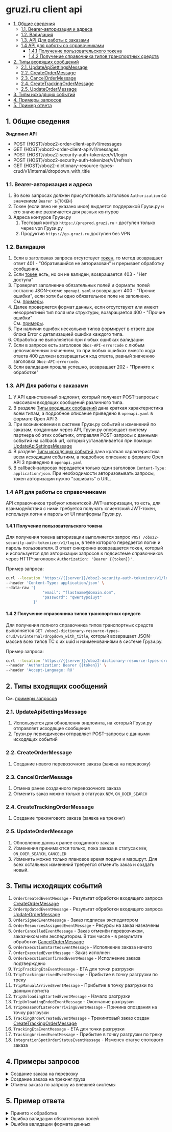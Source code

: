 # gruzi.ru client api

- [1. Общие сведения](#1-общие-сведения)
  - [1.1. Bearer-авторизация и адреса](#11-bearer-авторизация-и-адреса)
  - [1.2. Валидация](#12-валидация)
  - [1.3. API Для работы с заказами](#13-api-для-работы-с-заказами)
  - [1.4 API для работы со справочниками](#14-api-для-работы-со-справочниками)
    - [1.4.1 Получение пользовательского токена](#141-получение-пользовательского-токена)
    - [1.4.2 Получение справочника типов транспортных средств](#142-получение-справочника-типов-транспортных-средств)
- [2. Типы входящих сообщений](#2-типы-входящих-сообщений)
  - [2.1. UpdateApiSettingsMessage](#21-updateapisettingsmessage)
  - [2.2. CreateOrderMessage](#22-createordermessage)
  - [2.3. CancelOrderMessage](#23-cancelordermessage)
  - [2.4. CreateTrackingOrderMessage](#24-createtrackingordermessage)
  - [2.5. UpdateOrderMessage](#25-updateordermessage)
- [3. Типы исходящих событий](#3-типы-исходящих-событий)
- [4. Примеры запросов](#4-примеры-запросов)
- [5. Пример ответа](#5-пример-ответа)

## 1. Общие сведения

**Эндпоинт API**

* POST {HOST}/oboz2-order-client-api/v1/messages
* GET {HOST}/oboz2-order-client-api/v1/messages
* POST {HOST}/oboz2-security-auth-tokenizer/v1/login
* POST {HOST}/oboz2-security-auth-tokenizer/v1/refresh
* GET {HOST}/oboz2-dictionary-resource-types-crud/v1/internal/dropdown_with_title

### 1.1. Bearer-авторизация и адреса

1. Во всех запросах должен присутствовать заголовок `Authorization` со значением `Bearer ${ТОКЕН}`
2. Токен (если явно не указано иное) выдается поддержкой Грузи.ру и его значение различается для разных контуров
3. Адреса контуров Грузи.ру
   1. Тестовый контур `https://preprod.gruzi.ru` - доступен только через vpn Грузи.ру
   2. Продуктив `https://go.gruzi.ru`  доступен без VPN

### 1.2. Валидация

1. Если в заголовках запроса отсутствует [токен](#11-bearer-авторизация-и-адреса), то метод возвращает ответ 401 - "Обратившийся не авторизован" и прерывает обработку сообщения. 
2. Если [токен](#11-bearer-авторизация-и-адреса) есть, но он не валиден, возвращается 403 - "Нет доступа"
3. Проверяет заполнение обязательных полей и форматы полей согласно JSON-схеме `openapi.yaml` и возвращает 400 - "Прочие ошибки", если хотя бы одно обязательное поле не заполнено.<BR/>См. [примеры](#5-пример-ответа).
4. Далее проверяется формат данных, если отсутствуют или имеют некорректный тип поля или структуры, возвращается 400 - "Прочие ошибки"<BR/>См. [примеры](#5-пример-ответа).
5. При наличии ошибок нескольких типов формирует в ответе два блока Error с детализацией ошибки каждого типа.
6. Обработка не выполняется при любых ошибках валидации
7. Если в запросе есть заголовок `Oboz-API-errorcode` с любым целочисленным значением, то при любых ошибках вместо кода ответа 400 должен возвращаться код ответа, равный значению заголовка `Oboz-API-errorcode`.
8. Если валидация прошла успешно, возвращает 202 - "Принято к обработке"

### 1.3. API Для работы с заказами

1. У API единственный эндпоинт, который получает POST-запросы с массивом входящих сообщений различного типа.
2. В разделе [Типы входящих сообщений](#2-типы-входящих-сообщений) дана краткая характеристика всем типам, а подробное описание приведено в `openapi.yaml` в формате Open API 3
3. При возникновении в системе Грузи.ру событий и изменений по заказам, созданным через API, Грузи.ру оповещает систему партнера об этих событиях, отправляя POST-запросы с данными событий на callback url, который устанавливается при помощи [UpdateApiSettingsMessage](#21-updateapisettingsmessage)
4. В разделе [Типы исходящих событий](#3-типы-исходящих-событий) дана краткая характеристика всем исходящим событиям, а подробное описание в формате Open API 3 приведено в `openapi.yaml`
5. В callback-запросах передается только один заголовок `Content-Type: application/json`. При необходимости авторизовывать запросы, токен авторизации нужно "зашивать" в URL.

### 1.4 API для работы со справочниками

API справочников требуют клиентской JWT-авторизации, то есть, для взаимодействия с ними требуется получать клиентский JWT-токен, используя логин и пароль от UI платформы Грузи.ру.

#### 1.4.1 Получение пользовательского токена

Для получения токена авторизации выполняется запрос `POST /oboz2-security-auth-tokenizer/v1/login`, в теле которого передается логин и пароль пользователя. В ответ синхронно возвращается токен, который и используется для авторизации запросов к подсистеме справочников через HTTP-заголовок `Authorization: 'Bearer {{token}}'`.

Пример запроса:

```bash
curl --location 'https://{{server}}/oboz2-security-auth-tokenizer/v1/login' \
--header 'Content-Type: application/json' \
--data-raw '{
                "email": "flastname@domain.dom",
                "password": "qwertypoiuyt"
            }'
```

#### 1.4.2 Получение справочника типов транспортных средств

Для получения полного справочника типов транспортных средств выполняется `GET /oboz2-dictionary-resource-types-crud/v1/internal/dropdown_with_title`, который возвращает JSON-массив всех типов ТС с их uuid и наименованиями в системе Грузи.ру.

Пример запроса:

```bash
curl --location 'https://{{server}}/oboz2-dictionary-resource-types-crud/v1/internal/dropdown_with_title' \
--header 'Authorization: Bearer {{token}}' \
--header 'Accept-Language: RU'
```

## 2. Типы входящих сообщений

См. [примеры запросов](#4-примеры-запросов)

### 2.1. UpdateApiSettingsMessage

1. Используется для обновления эндпоинта, на который Грузи.ру отправляет исходящие сообщения
2. Грузи.ру периодически отправляет POST-запросы с данными исходящих событий

### 2.2. CreateOrderMessage

1. Создание нового перевозочного заказа (заявка на перевозку)

### 2.3. CancelOrderMessage

1. Отмена ранее созданного перевозочного заказа
2. Отменить заказ можно только в статусах `NEW`, `ON_DOER_SEARCH`

### 2.4. CreateTrackingOrderMessage

1. Создание трекингового заказа (заявка на трекинг)

### 2.5. UpdateOrderMessage

1. Обновление данных ранее созданного заказа
2. Изменения принимаются только, пока заказа в статусах `NEW`, `ON_DOER_SEARCH`, `CANCELED`
3. Изменить можно только плановое время подачи и маршрут. Для всех остальных изменений требуется отменить заказ и создать новый.

## 3. Типы исходящих событий

1. `OrderCreatedEventMessage` - Результат обработки входящего запроса [CreateOrderMessage](#22-createordermessage)
2. `OrderUpdatedEventMessage` - Результат обработки входящего запроса [UpdateOrderMessage](#25-updateordermessage)
3. `OrderSignedEventMessage` - Заказ подписан экспедитором
4. `OrderResourcesAssignedEventMessage` - Ресурсы на заказ назначены
5. `OrderCancelledEventMessage` - Заказ отменён перевозчиком, заказчиком или экспедитором. В том числе - в результате обработки [CancelOrderMessage](#23-cancelordermessage)
6. `OrderExecutionStartedEventMessage` - Исполнение заказа начато
7. `OrderExecutedEventMessage` - Заказ исполнен
8. `OrderExecutionConfirmedEventMessage` - Исполнение заказа подтверждено
9. `TripTrackingEtaEventMessage` - ETA для точки разгрузки
10. `TripTrackingArrivedEventMessage` - Прибытие в точку разгрузки по треку
11. `TripManualArrivedEventMessage` - Прибытие в точку разгрузки по данным логиста
12. `TripUnloadingStartedEventMessage` - Начало разгрузки
13. `TripUnloadingEndedEventMessage` - Окончание разгрузки
14. `TripReasonOfLateForArrivingEventMessage` - Причина опоздания на точку разгрузки
15. `TrackingOrderCreatedEventMessage` - Трекинговый заказ создан [CreateTrackingOrderMessage](#24-createtrackingordermessage)
16. `TrackingEtaEventMessage` - ETA для точки разгрузки
17. `TrackingArrivedEventMessage` - Прибытие в точку разгрузки по треку
18. `IntegrationSpotOrderStatusEventMessage` - Изменен статус спотового заказа

## 4. Примеры запросов

<details>
<summary>Создание заказа на перевозку</summary>

```json5
[
   {
    "header": {
      "uuid": "805b4d3d-5f8c-47d6-82dd-e37442627472",
      "version": "1.0",
      "type": "createOrder",
      "createdAt": "2021-03-05T06:23:18Z",
      "senderContractorKpp": "770501001",
      "senderContractorInn": "7705739450",
      "transportOperatorInn": "7726630679",
      "receiverContractorInn": "7726630679",
      "receiverContractorKpp": "771401001",
      "senderSystemCode": "sender_prod_msk1",
      "manualSend": false,
      "isTest": false
    },
    "body": {
      "externalNumber": "R100711813",
      "clientInn": "7705739450",
      "contractorInn": "7726630679",
      "species": "quota",
      "type": "standard",
      "date": "2020-09-23",
      "createdAt": "2020-09-23T08:47:00.333Z",
      "contractNumber": "R100711813",
      "transportation": {
        "way": "ftl",
        "route": [
          {
            "type": "loading",
            "organizationTitle": "ООО Рога и копыта",
            "location": {
              "address": "620000, Россия, Свердловская область, Екатеринбург, Машинная улица, 3",
              "coordinates": {
                "lat": 56.812286,
                "long": 60.630047
              },
              "externalCode": "RUEC0005051350"
            },
            "timeslot": {
              "arrive": "2020-09-23T08:47:00.333Z",
              "departure": "2020-09-23T08:47:00.333Z",
              "timezone": "RUS05"
            },
            "contact": {
              "phoneNumber": "8612774554"
            }
          }
        ],
        "needTracking": false,
        "numberOfVehicles": 0,
        "resource": {
          "truckBodyTypeUuid": "88fac672-1f3c-4171-b912-c8ae45ed7805",
          "loadTypes": [
            "back"
          ]
        },
        "tripTariff": {
          "value": 1000000,
          "currency": "RUR"
        }
      },
      "cargo": {
        "type": "Бакалея",
        "cost": {
          "value": 1000000,
          "currency": "RUR"
        },
        "insurance": {
          "value": 1000000,
          "currency": "RUR"
        },
        "weight": 0,
        "volume": 0,
        "freightUnit": {
          "count": 0,
          "type": "pallet"
        },
        "isDangerous": false,
        "temperatureLimits": {
          "min": 4,
          "max": 18
        },
        "etsngs": [
          "021054"
        ]
      },
      "contactPerson": {
        "fio": "Сидоров Иван Васильевич",
        "phone": "74957778899"
      },
      "comment": "Перевозка по договору №1 от 2020-09-22",
      "shipment": [
        "R100821571"
      ],
      "externalId": "R100711813",
      "needCreateAsDraft" : false
    }
  }
]
```

</details>

<details>
<summary>Создание заказа на трекинг груза</summary>

```json5
[
  {
    "header": {
      "uuid": "6F9619FF-8B00-D011-B42D-00CF4FC964FF",
      "version": "1.0",
      "type": "createTrackingOrder",
      "createdAt": "2020-09-23T08:47:00.333Z",
      "senderContractorInn": "7705739450",
      "senderContractorKpp": "771401001",
      "transportOperatorInn": "7726630679",
      "receiverContractorInn": "7726630679",
      "receiverContractorKpp": "7726630679",
      "senderSystemCode": "sender_prod_msk1",
      "manualSend": false,
      "isTest": true
    },
    "body": {
      "externalId": "R100711813",
      "externalNumber": "R100711813",
      "clientInn": "7705739450",
      "contractorInn": "7726630679",
      "date": "2020-09-23",
      "contractNumber": "R100711813",
      "route": [
        {
          "type": "loading",
          "location": {
            "address": "620000, Россия, Свердловская область, Екатеринбург, Машинная улица, 3",
            "coordinates": {
              "lat": 56.812286,
              "long": 60.630047
            },
            "externalCode": "RUEC0005051350"
          },
          "plannedTimeOfArrival": "2020-09-23T08:47:00.333Z",
          "plannedEndTimeOfArrival": "2020-09-23T08:47:00.333Z",
          "parkingRadius": 3000,
          "targetRadius": 1500
        }
      ],
      "doerInn": "123456789",
      "vehicleNo": "A 000 AA 797",
      "trailerNo": "AA 00-00 77",
      "driver": {
        "fio": "Иванов Иван Иванович",
        "phone": "8-910-000-00-00"
      },
      "tariff": {
        "value": 1000000,
        "currency": "RUR"
      },
      "contactPerson": {
        "fio": "Сидоров Иван Васильевич",
        "phone": "74957778899"
      },
      "comment": "Перевозка по договору №1 от 2020-09-22",
      "trackingStartDt": "2020-05-19T21:00:00.000Z",
      "trackingEndDt": "2020-05-19T21:00:00.000Z"
    }
  }
]
```

</details>

<details>
<summary>Отмена заказа по запросу из внешней системы</summary>

```json5
[
{
  "header": {
    "uuid": "805b4d3d-5f8c-47d6-82dd-e37442627472",
    "version": "1.0",
    "type": "cancelOrder",
    "createdAt": "2021-03-05T06:23:18Z",
    "senderContractorKpp": "770501001",
    "senderContractorInn": "7705739450",
    "transportOperatorInn": "7726630679",
    "receiverContractorInn": "7726630679",
    "receiverContractorKpp": "771401001",
    "senderSystemCode": "sender_prod_msk1",
    "manualSend": false,
    "isTest": false
  },
  "body": {
    "externalId": "11223344",
    "externalNumber": "11223344"
  }
}
]
```

</details>


## 5. Пример ответа

<details>
<summary>Принято к обработке</summary>

```json5
202 	
Сообщения приняты в обработку
```

</details>

<details>
<summary>Ошибка валидации обязательных полей</summary>

```json5
{
    "messageUuid": "%header.uuid%",  
    "errorCode": "field_is_absent",
    "errorMessage": "Не заполнены обязательные поля секции header: uuid, type"
}
```
</details>

<details>
<summary>Ошибка валидации формата данных</summary>

```json5
{
    "messageUuid": "%header.uuid%",  
    "errorCode": "incorrect_format_of_field",
    "errorMessage": "Некорректный формат полей секции header: uuid, type"
}
```
</details>